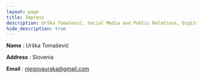 ```yaml
---
layout: page
title: Impress
description: Urška Tomašević, Social Media and Public Relations, Digital PR & Social Media Expert
hide_description: true
---
```



 **Name**
: Urška Tomašević

 **Address**
: Slovenia

 **Email**
: njegovaurska@gmail.com